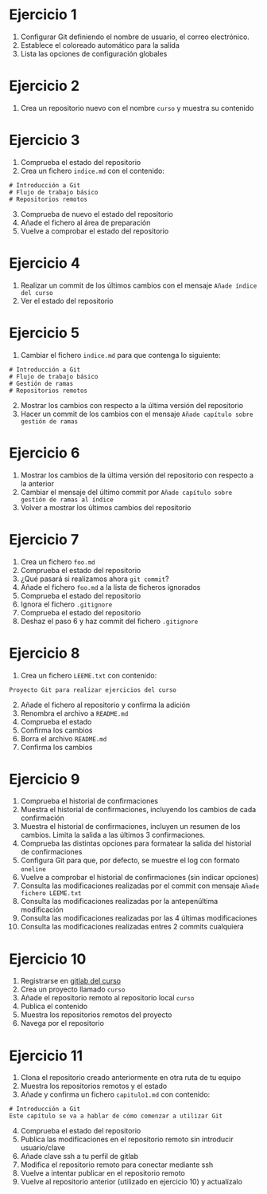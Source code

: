 # Ejercicio 1

1. Configurar Git definiendo el nombre de usuario, el correo electrónico.
2. Establece el coloreado automático para la salida
3. Lista las opciones de configuración globales

# Ejercicio 2

1. Crea un repositorio nuevo con el nombre `curso` y muestra su contenido

# Ejercicio 3

1. Comprueba el estado del repositorio
2. Crea un fichero `indice.md` con el contenido:
  ```
  # Introducción a Git
  # Flujo de trabajo básico
  # Repositorios remotos
  ```
3. Comprueba de nuevo el estado del repositorio
4. Añade el fichero al área de preparación
5. Vuelve a comprobar el estado del repositorio

# Ejercicio 4

1. Realizar un commit de los últimos cambios con el mensaje `Añade índice del curso`
2. Ver el estado del repositorio

# Ejercicio 5

1. Cambiar el fichero `indice.md` para que contenga lo siguiente:
  ```
  # Introducción a Git
  # Flujo de trabajo básico
  # Gestión de ramas
  # Repositorios remotos
  ```
2. Mostrar los cambios con respecto a la última versión del repositorio
3. Hacer un commit de los cambios con el mensaje `Añade capítulo sobre gestión de ramas`

# Ejercicio 6

1. Mostrar los cambios de la última versión del repositorio con respecto a la anterior
2. Cambiar el mensaje del último commit por `Añade capítulo sobre gestión de ramas al índice`
3. Volver a mostrar los últimos cambios del repositorio

# Ejercicio 7

1. Crea un fichero `foo.md`
2. Comprueba el estado del repositorio
3. ¿Qué pasará si realizamos ahora `git commit`?
3. Añade el fichero `foo.md` a la lista de ficheros ignorados
4. Comprueba el estado del repositorio
5. Ignora el fichero `.gitignore`
6. Comprueba el estado del repositorio
7. Deshaz el paso 6 y haz commit del fichero `.gitignore`

# Ejercicio 8

1. Crea un fichero `LEEME.txt` con contenido:
  ```
  Proyecto Git para realizar ejercicios del curso
  ```
2. Añade el fichero al repositorio y confirma la adición
3. Renombra el archivo a `README.md`
4. Comprueba el estado
5. Confirma los cambios
6. Borra el archivo `README.md`
7. Confirma los cambios

# Ejercicio 9

1. Comprueba el historial de confirmaciones
2. Muestra el historial de confirmaciones, incluyendo los cambios de cada confirmación
3. Muestra el historial de confirmaciones, incluyen un resumen de los cambios. Limita la salida a las últimos 3 confirmaciones.
4. Comprueba las distintas opciones para formatear la salida del historial de confirmaciones
5. Configura Git para que, por defecto, se muestre el log con formato `oneline`
6. Vuelve a comprobar el historial de confirmaciones (sin indicar opciones)
7. Consulta las modificaciones realizadas por el commit con mensaje `Añade fichero LEEME.txt`
8. Consulta las modificaciones realizadas por la antepenúltima modificación
9. Consulta las modificaciones realizadas por las 4 últimas modificaciones
10. Consulta las modificaciones realizadas entres 2 commits cualquiera

# Ejercicio 10

1. Registrarse en [gitlab del curso](http://cursogit.um.es)
2. Crea un proyecto llamado `curso`
3. Añade el repositorio remoto al repositorio local `curso`
4. Publica el contenido
5. Muestra los repositorios remotos del proyecto
6. Navega por el repositorio

# Ejercicio 11

1. Clona el repositorio creado anteriormente en otra ruta de tu equipo
2. Muestra los repositorios remotos y el estado
3. Añade y confirma un fichero `capitulo1.md` con contenido:
  ```
  # Introducción a Git
  Este capítulo se va a hablar de cómo comenzar a utilizar Git
  ```
4. Comprueba el estado del repositorio
5. Publica las modificaciones en el repositorio remoto sin introducir usuario/clave
6. Añade clave ssh a tu perfil de gitlab
7. Modifica el repositorio remoto para conectar mediante ssh
8. Vuelve a intentar publicar en el repositorio remoto
9. Vuelve al repositorio anterior (utilizado en ejercicio 10) y actualízalo
